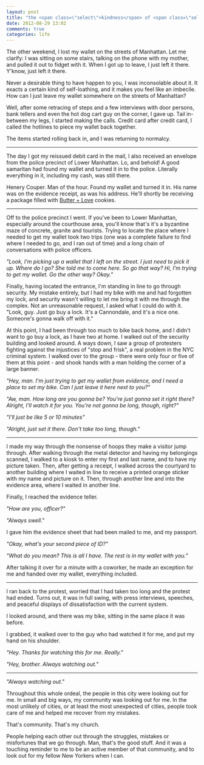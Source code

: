 ```yaml
---
layout: post
title: "the <span class=\"select\">kindness</span> of <span class=\"select\">strangers</span>"
date: 2012-08-29 13:02
comments: true
categories: life
---
```

The other weekend, I lost my wallet on the streets of Manhattan. Let me clarify: I was sitting on some stairs, talking on the phone with my mother, and pulled it out to fidget with it. When I got up to leave, I just left it there.  Y'know, just left it there.

Never a desirable thing to have happen to you, I was inconsolable about it.  It exacts a certain kind of self-loathing, and it makes you feel like an imbecile.  How can I just leave my wallet somewhere on the streets of Manhattan?

<!--more-->

Well, after some retracing of steps and a few interviews with door persons, bank tellers and even the hot dog cart guy on the corner, I gave up.  Tail in-between my legs, I started making the calls.  Credit card after credit card, I called the hotlines to piece my wallet back together.

The items started rolling back in, and I was returning to normalcy.

--------------------------

The day I got my reissued debit card in the mail, I also received an envelope from the police precinct of Lower Manhattan.  Lo, and behold!  A good samaritan had found my wallet and turned it in to the police.  Literally everything in it, including my cash, was still there.

Henery Couper.  Man of the hour.  Found my wallet and turned it in.  His name was on the evidence receipt, as was his address.  He'll shortly be receiving a package filled with [Butter + Love](http://butterpluslove.com) cookies.

--------------------------

Off to the police precinct I went.  If you've been to Lower Manhattan, especially around the courthouse area, you'll know that's it's a byzantine maze of concrete, granite and tourists.  Trying to locate the place where I needed to get my wallet took two trips (one was a complete failure to find where I needed to go, and I ran out of time) and a long chain of conversations with police officers.

*"Look, I'm picking up a wallet that I left on the street.  I just need to pick it up.  Where do I go?  She told me to come here.  So go that way?  Hi, I'm trying to get my wallet.  Go the other way?  Okay."*

Finally, having located the entrance, I'm standing in line to go through security.  My mistake entirely, but I had my bike with me and had forgotten my lock, and security wasn't willing to let me bring it with me through the complex.  Not an unreasonable request, I asked what I could do with it.  "Look, guy.  Just go buy a lock.  It's a Cannondale, and it's a nice one.  Someone's gonna walk off with it."  

At this point, I had been through too much to bike back home, and I didn't want to go buy a lock, as I have two at home.  I walked out of the security building and looked around.  A ways down, I saw a group of protesters fighting against the injustices of "stop and frisk", a real problem in the NYC criminal system.  I walked over to the group - there were only four or five of them at this point - and shook hands with a man holding the corner of a large banner.

*"Hey, man.  I'm just trying to get my wallet from evidence, and I need a place to set my bike.  Can I just leave it here next to you?"*

*"Aw, man.  How long are you gonna be?  You're just gonna set it right there?  Alright, I'll watch it for you.  You're not gonna be long, though, right?"*

*"I'll just be like 5 or 10 minutes"*

*"Alright, just set it there.  Don't take too long, though."*

--------------------------

I made my way through the nonsense of hoops they make a visitor jump through.  After walking through the metal detector and having my belongings scanned, I walked to a kiosk to enter my first and last name, and to have my picture taken.  Then, after getting a receipt, I walked across the courtyard to another building where I waited in line to receive a printed orange sticker with my name and picture on it.  Then, through another line and into the evidence area, where I waited in another line.

Finally, I reached the evidence teller.

*"How are you, officer?"*

*"Always swell."*

I gave him the evidence sheet that had been mailed to me, and my passport.  

*"Okay, what's your second piece of ID?"*

*"What do you mean?  This is all I have.  The rest is in my wallet with you."*

After talking it over for a minute with a coworker, he made an exception for me and handed over my wallet, everything included.

--------------------------

I ran back to the protest, worried that I had taken too long and the protest had ended.  Turns out, it was in full swing, with press interviews, speeches, and peaceful displays of dissatisfaction with the current system.

I looked around, and there was my bike, sitting in the same place it was before.

I grabbed, it walked over to the guy who had watched it for me, and put my hand on his shoulder.

*"Hey.  Thanks for watching this for me.  Really."*

*"Hey, brother.  Always watching out."*

--------------------------

*"Always watching out."*

Throughout this whole ordeal, the people in this city were looking out for me.  In small and big ways, my community was looking out for me.  In the most unlikely of cities, or at least the most unexpected of cities, people took care of me and helped me recover from my mistakes.  

That's community.  That's my church.

People helping each other out through the struggles, mistakes or misfortunes that we go through.  Man, that's the good stuff.  And it was a touching reminder to me to be an active member of that community, and to look out for my fellow New Yorkers when I can.